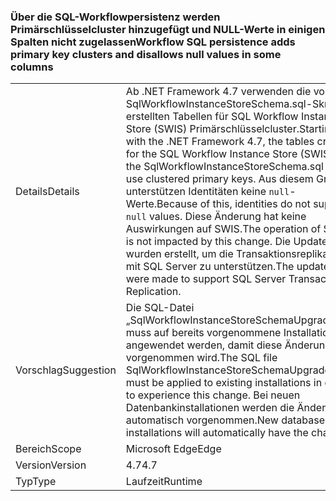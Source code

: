 ### <a name="workflow-sql-persistence-adds-primary-key-clusters-and-disallows-null-values-in-some-columns"></a><span data-ttu-id="b2b0b-101">Über die SQL-Workflowpersistenz werden Primärschlüsselcluster hinzugefügt und NULL-Werte in einigen Spalten nicht zugelassen</span><span class="sxs-lookup"><span data-stu-id="b2b0b-101">Workflow SQL persistence adds primary key clusters and disallows null values in some columns</span></span>

|   |   |
|---|---|
|<span data-ttu-id="b2b0b-102">Details</span><span class="sxs-lookup"><span data-stu-id="b2b0b-102">Details</span></span>|<span data-ttu-id="b2b0b-103">Ab .NET Framework 4.7 verwenden die vom SqlWorkflowInstanceStoreSchema.sql-Skript erstellten Tabellen für SQL Workflow Instance Store (SWIS) Primärschlüsselcluster.</span><span class="sxs-lookup"><span data-stu-id="b2b0b-103">Starting with the .NET Framework 4.7, the tables created for the SQL Workflow Instance Store (SWIS) by the SqlWorkflowInstanceStoreSchema.sql script use clustered primary keys.</span></span> <span data-ttu-id="b2b0b-104">Aus diesem Grund unterstützen Identitäten keine <code>null</code>-Werte.</span><span class="sxs-lookup"><span data-stu-id="b2b0b-104">Because of this, identities do not support <code>null</code> values.</span></span> <span data-ttu-id="b2b0b-105">Diese Änderung hat keine Auswirkungen auf SWIS.</span><span class="sxs-lookup"><span data-stu-id="b2b0b-105">The operation of SWIS is not impacted by this change.</span></span> <span data-ttu-id="b2b0b-106">Die Updates wurden erstellt, um die Transaktionsreplikation mit SQL Server zu unterstützen.</span><span class="sxs-lookup"><span data-stu-id="b2b0b-106">The updates were made to support SQL Server Transactional Replication.</span></span>|
|<span data-ttu-id="b2b0b-107">Vorschlag</span><span class="sxs-lookup"><span data-stu-id="b2b0b-107">Suggestion</span></span>|<span data-ttu-id="b2b0b-108">Die SQL-Datei „SqlWorkflowInstanceStoreSchemaUpgrade.sql“ muss auf bereits vorgenommene Installationen angewendet werden, damit diese Änderung vorgenommen wird.</span><span class="sxs-lookup"><span data-stu-id="b2b0b-108">The SQL file SqlWorkflowInstanceStoreSchemaUpgrade.sql must be applied to existing installations in order to experience this change.</span></span> <span data-ttu-id="b2b0b-109">Bei neuen Datenbankinstallationen werden die Änderungen automatisch vorgenommen.</span><span class="sxs-lookup"><span data-stu-id="b2b0b-109">New database installations will automatically have the change.</span></span>|
|<span data-ttu-id="b2b0b-110">Bereich</span><span class="sxs-lookup"><span data-stu-id="b2b0b-110">Scope</span></span>|<span data-ttu-id="b2b0b-111">Microsoft Edge</span><span class="sxs-lookup"><span data-stu-id="b2b0b-111">Edge</span></span>|
|<span data-ttu-id="b2b0b-112">Version</span><span class="sxs-lookup"><span data-stu-id="b2b0b-112">Version</span></span>|<span data-ttu-id="b2b0b-113">4.7</span><span class="sxs-lookup"><span data-stu-id="b2b0b-113">4.7</span></span>|
|<span data-ttu-id="b2b0b-114">Typ</span><span class="sxs-lookup"><span data-stu-id="b2b0b-114">Type</span></span>|<span data-ttu-id="b2b0b-115">Laufzeit</span><span class="sxs-lookup"><span data-stu-id="b2b0b-115">Runtime</span></span>|


